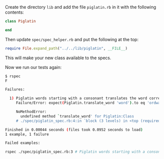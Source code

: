 Create the directory `lib` and add the file `piglatin.rb` in it with the following contents:

```ruby
class Piglatin

end
```

Then update `spec/spec_helper.rb` and put the following at the top:

```ruby
require File.expand_path("../../lib/piglatin", __FILE__)
```

This will make your new class available to the specs.

Now we run our tests again:

```sh
$ rspec
F

Failures:

  1) Piglatin words starting with a consonant translates the word correctly
     Failure/Error: expect(Piglatin.translate_word 'word').to eq 'ordway'

     NoMethodError:
       undefined method `translate_word' for Piglatin:Class
     # ./spec/piglatin_spec.rb:4:in `block (3 levels) in <top (required)>'

Finished in 0.00044 seconds (files took 0.0952 seconds to load)
1 example, 1 failure

Failed examples:

rspec ./spec/piglatin_spec.rb:3 # Piglatin words starting with a consonant translates the word correctly
```

